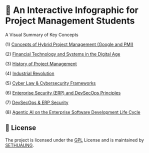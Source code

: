 
# 📖 An Interactive Infographic for Project Management Students


A Visual Summary of Key Concepts

(1) [Concepts of Hybrid Project Management (Google and PMI)](https://pme-felixent.vercel.app/src/dsonerp.html)

(2) [Financial Technology and Systems in the Digital Age](https://pme-felixent.vercel.app/src/fintech.html)

(3) [History of Project Management](https://pme-felixent.vercel.app/src/dsonerp.html)

(4) [Industrial Revolution](https://pme-felixent.vercel.app/src/indus-revo.html)

(5) [Cyber Law & Cybersecurity Frameworks](https://pme-felixent.vercel.app/src/clcf.html)

(6) [Enterprise Security (ERP) and DevSecOps Principles](https://pme-felixent.vercel.app/src/dsonerp.html)

(7) [DevSecOps & ERP Security](https://pme-felixent.vercel.app/src/dsonerp2.html)

(8) [Agentic AI on the Enterprise Software Development Life Cycle](https://pme-felixent.vercel.app/src/ai-transform.html)


## 📃 License

The project is licensed under the [GPL](https://github.com/sethuaung/pme/blob/main/LICENSE) License and is maintained by [SETHUAUNG](https://github.com/sethuaung).
